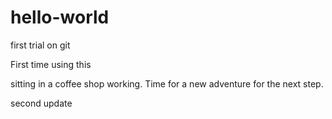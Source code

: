 # hello-world
first trial on git

First time using this

sitting in a coffee shop working.  Time for a new adventure for the next step.

second update
